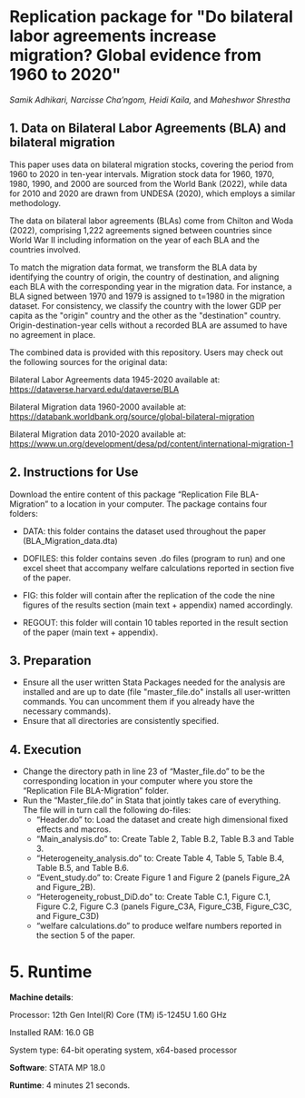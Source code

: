 # Replication package for "Do bilateral labor agreements increase migration? Global evidence from 1960 to 2020"
_Samik Adhikari, Narcisse Cha’ngom,  Heidi Kaila,_ and _Maheshwor Shrestha_

## 1.	Data on Bilateral Labor Agreements (BLA) and bilateral migration 
This paper uses data on bilateral migration stocks, covering the period from 1960 to 2020 in ten-year intervals. Migration stock data for 1960, 1970, 1980, 1990, and 2000 are sourced from the World Bank (2022), while data for 2010 and 2020 are drawn from UNDESA (2020), which employs a similar methodology. 

The data on bilateral labor agreements (BLAs) come from Chilton and Woda (2022), comprising 1,222 agreements signed between countries since World War II including information on the year of each BLA and the countries involved. 

To match the migration data format, we transform the BLA data by identifying the country of origin, the country of destination, and aligning each BLA with the corresponding year in the migration data. For instance, a BLA signed between 1970 and 1979 is assigned to t=1980 in the migration dataset. For consistency, we classify the country with the lower GDP per capita as the "origin" country and the other as the "destination" country. Origin-destination-year cells without a recorded BLA are assumed to have no agreement in place.

The combined data is provided with this repository. Users may check out the following sources for the original data:  

Bilateral Labor Agreements data 1945-2020 available at: https://dataverse.harvard.edu/dataverse/BLA
            
Bilateral Migration data 1960-2000 available at: https://databank.worldbank.org/source/global-bilateral-migration 
            
Bilateral Migration data 2010-2020 available at: https://www.un.org/development/desa/pd/content/international-migration-1 


## 2.	Instructions for Use
  Download the entire content of this package “Replication File BLA-Migration” to a location in your computer. The package contains four folders: 
  
  * DATA: this folder contains the dataset used throughout the paper (BLA_Migration_data.dta)
 
  * DOFILES: this folder contains seven .do files (program to run) and one excel sheet that accompany welfare calculations reported in section five of the paper.
    
  * FIG: this folder will contain after the replication of the code the nine figures of the results section (main text + appendix) named accordingly.
    
  * REGOUT: this folder will contain 10 tables reported in the result section of the paper (main text + appendix).
    
  
## 3.	Preparation
* Ensure all the user written Stata Packages needed for the analysis are installed and are up to date (file "master_file.do" installs all user-written commands. You can uncomment them if you already have the necessary commands). 
* Ensure that all directories are consistently specified.

## 4.	Execution
* Change the directory path in line 23 of “Master_file.do” to be the corresponding location in your computer where you store the “Replication File BLA-Migration” folder.
* Run the “Master_file.do” in Stata that jointly takes care of everything. The file will in turn call the following do-files:
  - “Header.do” to: Load the dataset and create high dimensional fixed effects and macros.
  - “Main_analysis.do” to: Create Table 2, Table B.2, Table B.3 and Table 3.
  - “Heterogeneity_analysis.do” to: Create Table 4, Table 5, Table B.4, Table B.5, and Table B.6.
  - “Event_study.do” to: Create Figure 1 and Figure 2 (panels Figure_2A and Figure_2B).
  - “Heterogeneity_robust_DiD.do” to: Create Table C.1, Figure C.1, Figure C.2, Figure C.3 (panels Figure_C3A, Figure_C3B, Figure_C3C, and Figure_C3D)
  - “welfare calculations.do” to produce welfare numbers reported in the section 5 of the paper. 

# 5.	Runtime 
  **Machine details**: 
  
  Processor: 12th Gen Intel(R) Core (TM) i5-1245U   1.60 GHz
  
  Installed RAM: 16.0 GB  
  
  System type: 64-bit operating system, x64-based processor

  **Software**: 
  STATA MP 18.0

  **Runtime**: 4 minutes 21 seconds.


